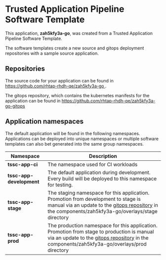 # Trusted Application Pipeline Software Template

This application, **zah5kfy3a-go**, was created from a Trusted Application Pipeline Software Template.

The software templates create a new source and gitops deployment repositories with a sample source application. 

## Repositories

The source code for your application can be found in [https://github.com/rhtap-rhdh-qe/zah5kfy3a-go ](https://github.com/rhtap-rhdh-qe/zah5kfy3a-go ).
 
The gitops repository, which contains the kubernetes manifests for the application can be found in 
[https://github.com/rhtap-rhdh-qe/zah5kfy3a-go-gitops ](https://github.com/rhtap-rhdh-qe/zah5kfy3a-go-gitops ) 

## Application namespaces 

The default application will be found in the following namespaces. Applications can be deployed into unique namespaces or multiple software templates can also bet generated into the same group namespaces.  

|  Namespace   |  Description   |  
| -------- | -------- |
| **tssc-app-ci** | The namespace used for CI workloads |
| **tssc-app-development** | The default application during development. Every build will be deployed to this namespace for testing. |
| **tssc-app-stage** | The staging namespace for this application. Promotion from development to stage is manual via an update to the [gitops repository](https://github.com/rhtap-rhdh-qe/zah5kfy3a-go-gitops ) in the components/zah5kfy3a-go/overlays/stage directory |
| **tssc-app-prod** | The production namespace for this application. Promotion from stage to production is manual via an update to the [gitops repository](https://github.com/rhtap-rhdh-qe/zah5kfy3a-go-gitops ) in the components/zah5kfy3a-go/overlays/prod directory |